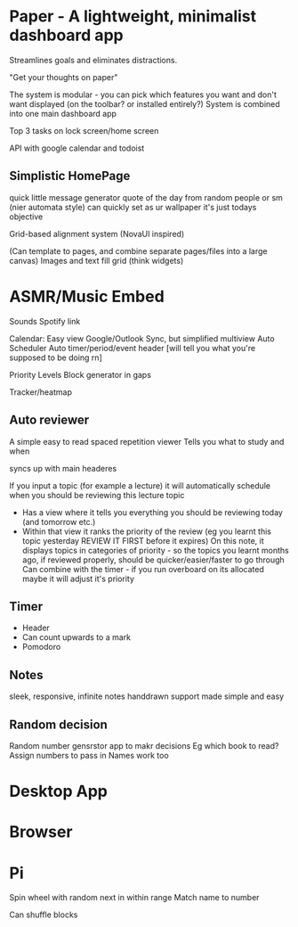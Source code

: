 # Paper - A lightweight, minimalist dashboard app

Streamlines goals and eliminates distractions.

"Get your thoughts on paper"

The system is modular - you can pick which features you want and don't want displayed (on the toolbar? or installed entirely?)
System is combined into one main dashboard app

Top 3 tasks on lock screen/home screen

API with google calendar and todoist

## Simplistic HomePage

quick little message generator
quote of the day from random people or sm (nier automata style)
can quickly set as ur wallpaper
it's just todays objective


Grid-based alignment system
(NovaUI inspired)

(Can template to pages, and combine separate pages/files into a large canvas)
Images and text fill grid (think widgets)

# ASMR/Music Embed

Sounds
Spotify link



Calendar:
Easy view
Google/Outlook Sync, but simplified multiview
Auto Scheduler
Auto timer/period/event header [will tell you what you're supposed to be doing rn]

Priority Levels
Block generator in gaps

Tracker/heatmap

## Auto reviewer

A simple easy to read spaced repetition viewer
Tells you what to study and when

syncs up with main headeres

If you input a topic (for example a lecture)
it will automatically schedule when you should be reviewing this lecture topic

- Has a view where it tells you everything you should be reviewing today (and tomorrow etc.)
- Within that view it ranks the priority of the review (eg you learnt this topic yesterday REVIEW IT FIRST before it expires)
  On this note, it displays topics in categories of priority - so the topics you learnt months ago, if reviewed properly, should be quicker/easier/faster to go through
  Can combine with the timer - if you run overboard on its allocated maybe it will adjust it's priority

## Timer
- Header
- Can count upwards to a mark
- Pomodoro

## Notes
sleek, responsive, infinite notes
handdrawn support made simple and easy


## Random decision

Random number gensrstor app to makr decisions
Eg which book to read?
Assign numbers to pass in
Names work too

# Desktop App
# Browser
# Pi
Spin wheel with random next in within range
Match name to number

Can shuffle blocks
